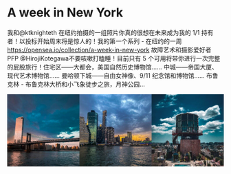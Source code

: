 # A week in New York

我和@ktknighteth 在纽约拍摄的一组照片你真的很想在未来成为我的 1/1 持有者！以投标开始周末将是惊人的！我的第一个系列 - 在纽约的一周 https://opensea.io/collection/a-week-in-new-york 故障艺术和摄影爱好者 PFP
@HirojiKotegawa不要咳嗽打瞌睡！目前只有 5 个可用将带你进行一次完整的屁股旅行！住宅区——大都会，美国自然历史博物馆……
中城——帝国大厦、现代艺术博物馆……
曼哈顿下城——自由女神像、9/11 纪念馆和博物馆……
布鲁克林 - 布鲁克林大桥和小飞象徒步之旅，月神公园…

![1500x500](1500x500.jpg)
